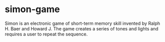 # simon-game
Simon is an electronic game of short-term memory skill invented by Ralph H. Baer and Howard J. The game creates a series of tones and lights and requires a user to repeat the sequence.
